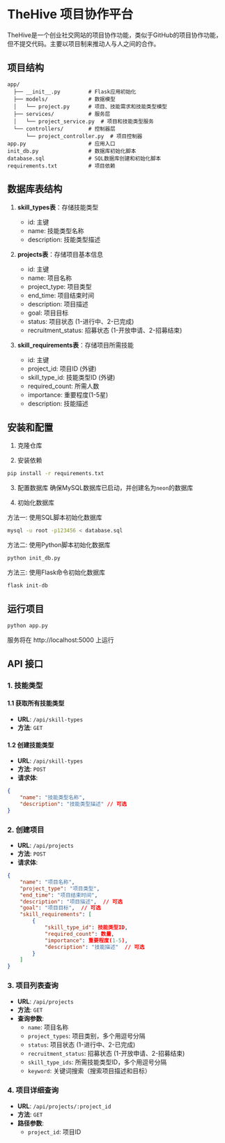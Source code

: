 # TheHive 项目协作平台

TheHive是一个创业社交网站的项目协作功能，类似于GitHub的项目协作功能，但不提交代码。主要以项目制来推动人与人之间的合作。

## 项目结构

```
app/
  ├── __init__.py         # Flask应用初始化
  ├── models/             # 数据模型
  │   └── project.py      # 项目、技能需求和技能类型模型
  ├── services/           # 服务层
  │   └── project_service.py  # 项目和技能类型服务
  └── controllers/        # 控制器层
      └── project_controller.py  # 项目控制器
app.py                    # 应用入口
init_db.py                # 数据库初始化脚本
database.sql              # SQL数据库创建和初始化脚本
requirements.txt          # 项目依赖
```

## 数据库表结构

1. **skill_types表**：存储技能类型
   - id: 主键
   - name: 技能类型名称
   - description: 技能类型描述

2. **projects表**：存储项目基本信息
   - id: 主键
   - name: 项目名称
   - project_type: 项目类型
   - end_time: 项目结束时间
   - description: 项目描述
   - goal: 项目目标
   - status: 项目状态 (1-进行中、2-已完成)
   - recruitment_status: 招募状态 (1-开放申请、2-招募结束)

3. **skill_requirements表**：存储项目所需技能
   - id: 主键
   - project_id: 项目ID (外键)
   - skill_type_id: 技能类型ID (外键)
   - required_count: 所需人数
   - importance: 重要程度(1-5星)
   - description: 技能描述

## 安装和配置

1. 克隆仓库

2. 安装依赖
```bash
pip install -r requirements.txt
```

3. 配置数据库
确保MySQL数据库已启动，并创建名为`neon`的数据库

4. 初始化数据库

方法一: 使用SQL脚本初始化数据库
```bash
mysql -u root -p123456 < database.sql
```

方法二: 使用Python脚本初始化数据库
```bash
python init_db.py
```

方法三: 使用Flask命令初始化数据库
```bash
flask init-db
```

## 运行项目
```bash
python app.py
```

服务将在 http://localhost:5000 上运行

## API 接口

### 1. 技能类型

#### 1.1 获取所有技能类型
- **URL**: `/api/skill-types`
- **方法**: `GET`

#### 1.2 创建技能类型
- **URL**: `/api/skill-types`
- **方法**: `POST`
- **请求体**:
```json
{
    "name": "技能类型名称",
    "description": "技能类型描述" // 可选
}
```

### 2. 创建项目

- **URL**: `/api/projects`
- **方法**: `POST`
- **请求体**:
```json
{
    "name": "项目名称",
    "project_type": "项目类型",
    "end_time": "项目结束时间",
    "description": "项目描述",  // 可选
    "goal": "项目目标",  // 可选
    "skill_requirements": [
        {
            "skill_type_id": 技能类型ID,
            "required_count": 数量,
            "importance": 重要程度(1-5),
            "description": "技能描述"  // 可选
        }
    ]
}
```

### 3. 项目列表查询

- **URL**: `/api/projects`
- **方法**: `GET`
- **查询参数**:
  - `name`: 项目名称
  - `project_types`: 项目类别，多个用逗号分隔
  - `status`: 项目状态 (1-进行中、2-已完成)
  - `recruitment_status`: 招募状态 (1-开放申请、2-招募结束)
  - `skill_type_ids`: 所需技能类型ID，多个用逗号分隔
  - `keyword`: 关键词搜索（搜索项目描述和目标）

### 4. 项目详细查询

- **URL**: `/api/projects/:project_id`
- **方法**: `GET`
- **路径参数**:
  - `project_id`: 项目ID 